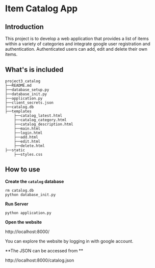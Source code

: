 # Item Catalog App

## Introduction

This project is to develop a web application that provides a list of 
items within a variety of categories and integrate google user registration
and authentication. Authenticated users can add, edit and delete their
own items.

## What's is included

```
project3_catalog
├──README.md
├──database_setup.py
├──database_init.py
├──application.py
├──client_secrets.json
├──catalog.db
├──templates
    ├──catalog_latest.html
    ├──catalog_category.html
    ├──catalog_description.html
    ├──main.html
    ├──login.html
    ├──add.html
    ├──edit.html
    ├──delete.html
├──static
    ├──styles.css
```

## How to use

**Create the `catalog` database**

```
rm catalog.db
python database_init.py
```

**Run Server**

```
python application.py
```

**Open the website**

http://localhost:8000/

You can explore the website by logging in with google account.

**The JSON can be accessed from **

http://localhost:8000/catalog.json